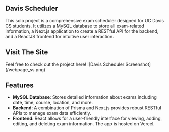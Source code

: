 ## Davis Scheduler
This solo project is a comprehensive exam scheduler designed for UC Davis CS students. It utilizes a MySQL database to store all exam-related information, a Next.js application to create a RESTful API for the backend, and a ReactJS frontend for intuitive user interaction. 

## Visit The Site
Feel free to check out the project here! 
![Davis Scheduler Screenshot] (/webpage_ss.png)

## Features
- **MySQL Database**: Stores detailed information about exams including date, time, course, location, and more.
- **Backend**: A combination of Prisma and Next.js provides robust RESTful APIs to manage exam data efficiently.
- **Frontend**: React allows for a user-friendly interface for viewing, adding, editing, and deleting exam information. The app is hosted on Vercel.


